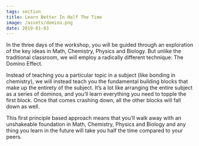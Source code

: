 ```yaml
---
tags: section
title: Learn Better In Half The Time
image: /assets/domino.png
date: 2019-01-03
---
```


In the three days of the workshop, you will be guided through an exploration of the key ideas in Math, Chemistry, Physics and Biology. But unlike the traditional classroom, we will employ a radically different technique: The Domino Effect.

Instead of teaching you a particular topic in a subject (like bonding in chemistry), we will instead teach you the fundamental building blocks that make up the entirety of the subject. It’s a lot like arranging the entire subject as a series of dominos, and you’ll learn everything you need to topple the first block. Once that comes crashing down, all the other blocks will fall down as well.

This first principle based approach means that you’ll walk away with an unshakeable foundation in Math, Chemistry, Physics and Biology and any thing you learn in the future will take you half the time compared to your peers.
